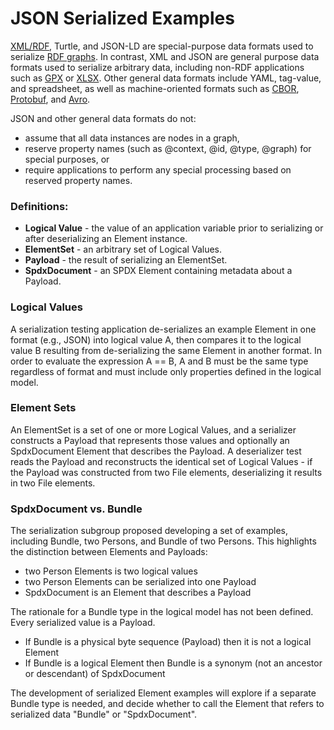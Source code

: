 # JSON Serialized Examples

[XML/RDF](https://cambridgesemantics.com/blog/semantic-university/learn-rdf/rdf-vs-xml/#:~:text=This%20brings%20us%20to%20the,is%20primarily%20a%20data%20model.),
Turtle, and JSON-LD are special-purpose data formats used to serialize
[RDF graphs](https://www.w3.org/TR/owl2-overview/#Overview).
In contrast, XML and JSON are general purpose data formats used to serialize arbitrary data,
including non-RDF applications such as
[GPX](https://en.wikipedia.org/wiki/GPS_Exchange_Format) or
[XLSX](https://learn.microsoft.com/en-us/openspecs/office_standards/ms-xlsx/f780b2d6-8252-4074-9fe3-5d7bc4830968).
Other general data formats include YAML, tag-value, and spreadsheet, as well as machine-oriented
formats such as [CBOR](https://cbor.io/), [Protobuf](https://protobuf.dev/),
and [Avro](https://avro.apache.org/).

JSON and other general data formats do not:
* assume that all data instances are nodes in a graph,
* reserve property names (such as @context, @id, @type, @graph) for special purposes, or
* require applications to perform any special processing based on reserved property names.

### Definitions:
* **Logical Value** - the value of an application variable prior to serializing or
after deserializing an Element instance.
* **ElementSet** - an arbitrary set of Logical Values.
* **Payload** - the result of serializing an ElementSet.
* **SpdxDocument** - an SPDX Element containing metadata about a Payload.

### Logical Values

A serialization testing application de-serializes an example Element in one
format (e.g., JSON) into logical value A, then compares it to the logical
value B resulting from de-serializing the same Element in another format.
In order to evaluate the expression A == B, A and B must be the same type
regardless of format and must include only properties defined in the logical
model.

### Element Sets

An ElementSet is a set of one or more Logical Values, and a serializer constructs
a Payload that represents those values and optionally an SpdxDocument Element
that describes the Payload.
A deserializer test reads the Payload and reconstructs the identical set of
Logical Values - if the Payload was constructed from two File elements,
deserializing it results in two File elements.

### SpdxDocument vs. Bundle

The serialization subgroup proposed developing a set of examples, including
Bundle, two Persons, and Bundle of two Persons.
This highlights the distinction between Elements and Payloads:
- two Person Elements is two logical values
- two Person Elements can be serialized into one Payload
- SpdxDocument is an Element that describes a Payload

The rationale for a Bundle type in the logical model has not been defined.
Every serialized value is a Payload.
* If Bundle is a physical byte sequence (Payload) then it is not a logical Element
* If Bundle is a logical Element then Bundle is a synonym (not an ancestor
or descendant) of SpdxDocument

The development of serialized Element examples will explore if a separate
Bundle type is needed, and decide whether to call the Element that refers
to serialized data "Bundle" or "SpdxDocument".